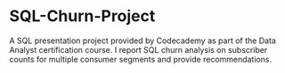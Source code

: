 # SQL-Churn-Project
A SQL presentation project provided by Codecademy as part of the Data Analyst certification course. I report SQL churn analysis on subscriber counts for multiple consumer segments and provide recommendations.
